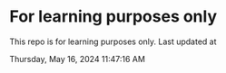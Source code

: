# For learning purposes only
This repo is for learning purposes only.
Last updated at

Thursday, May 16, 2024 11:47:16 AM


